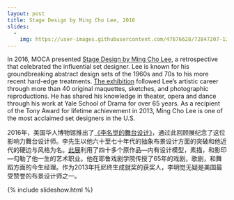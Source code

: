 ```yaml
---
layout: post
title: Stage Design by Ming Cho Lee, 2016
slides:
  -
    img: https://user-images.githubusercontent.com/47676628/72847207-12f0dc00-3c70-11ea-9c02-fb51a03fcf93.jpg
---
```


In 2016, MOCA presented [Stage Design by Ming Cho Lee](https://www.mocanyc.org/exhibitions/stage_design_by_ming_cho_lee), a retrospective that celebrated the influential set designer. Lee is known for his groundbreaking abstract design sets of the 1960s and 70s to his more recent hard-edge treatments. [The exhibition](https://usa.chinadaily.com.cn/us/2016-05/13/content_25267693.htm) followed Lee’s artistic career through more than 40 original maquettes, sketches, and photographic reproductions. He has shared his knowledge in theater, opera and dance through his work at Yale School of Drama for over 65 years. As a recipient of the Tony Award for lifetime achievement in 2013, Ming Cho Lee is one of the most acclaimed set designers in the U.S.

2016年，美国华人博物馆推出了[《李名觉的舞台设计》](https://www.mocanyc.org/exhibitions/stage_design_by_ming_cho_lee)，通过此回顾展纪念了这位影响力舞台设计师。李先生以他六十至七十年代的抽象布景设计方面的突破和他近代的硬边与风格为名。[此展](https://usa.chinadaily.com.cn/us/2016-05/13/content_25267693.htm)利用了四十多个原作品—内有设计模型，素描，和影印—勾勒了他一生的艺术职业。他在耶鲁戏剧学院传授了65年的戏剧，歌剧，和舞蹈方面的今生经理。作为2013年托尼终生成就奖的获奖人，李明觉无疑是美国最受赞誉的布景设计师之一。
          
{% include slideshow.html %}

